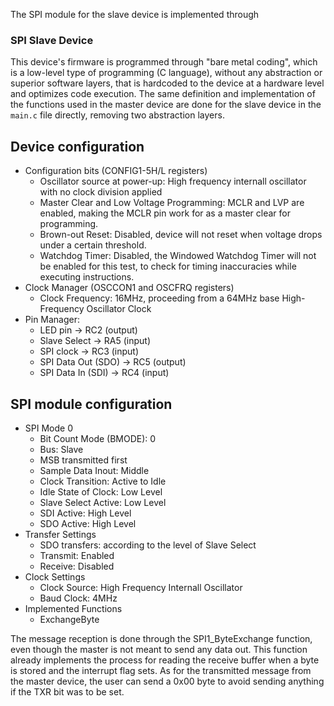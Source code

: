 
The SPI module for the slave device is implemented through 

### SPI Slave Device

This device's firmware is programmed through "bare metal coding", which is a low-level type of programming (C language), without any abstraction or superior software layers, that is hardcoded to the device at a hardware level and optimizes code execution. The same definition and implementation of the functions used in the master device are done for the slave device in the `main.c` file directly, removing two abstraction layers.

## Device configuration

- Configuration bits (CONFIG1-5H/L registers)
  - Oscillator source at power-up: High frequency internall oscillator with no clock division applied
  - Master Clear and Low Voltage Programming: MCLR and LVP are enabled, making the MCLR pin work for as a master clear for programming.
  - Brown-out Reset: Disabled, device will not reset when voltage drops under a certain threshold.
  - Watchdog Timer: Disabled, the Windowed Watchdog Timer will not be enabled for this test, to check for timing inaccuracies while executing instructions.
- Clock Manager (OSCCON1 and OSCFRQ registers)
  -   Clock Frequency: 16MHz, proceeding from a 64MHz base High-Frequency Oscillator Clock
- Pin Manager:
  -  LED pin -> RC2 (output)
  -  Slave Select -> RA5 (input)
  -  SPI clock -> RC3 (input)
  -  SPI Data Out (SDO) -> RC5 (output)
  -  SPI Data In (SDI) -> RC4 (input)


## SPI module configuration

- SPI Mode 0
  - Bit Count Mode (BMODE): 0
  - Bus: Slave
  - MSB transmitted first
  - Sample Data Inout: Middle
  - Clock Transition: Active to Idle
  - Idle State of Clock: Low Level
  - Slave Select Active: Low Level
  - SDI Active: High Level
  - SDO Active: High Level
- Transfer Settings
  - SDO transfers: according to the level of Slave Select
  - Transmit: Enabled
  - Receive: Disabled
- Clock Settings
  - Clock Source: High Frequency Internall Oscillator
  - Baud Clock: 4MHz
- Implemented Functions
  - ExchangeByte  
 
The message reception is done through the SPI1_ByteExchange function, even though the master is not meant to send any data out. This function already implements the process for reading the receive buffer when a byte is stored and the interrupt flag sets. As for the transmitted message from the master device, the user can send a 0x00 byte to avoid sending anything if the TXR bit was to be set.

